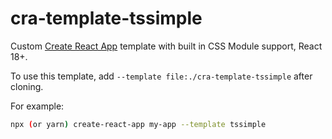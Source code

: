 # cra-template-tssimple

Custom [Create React App](https://github.com/facebook/create-react-app) template with built in CSS Module support, React 18+.

To use this template, add `--template file:./cra-template-tssimple` after cloning.

For example:

```sh
npx (or yarn) create-react-app my-app --template tssimple
```
